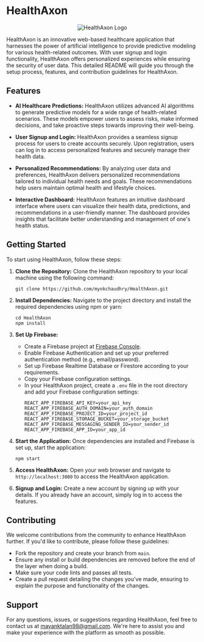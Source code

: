 # HealthAxon

<div style="text-align:center;">
    <img src="lpublic/assets/logo.png" alt="HealthAxon Logo">
</div>


HealthAxon is an innovative web-based healthcare application that harnesses the power of artificial intelligence to provide predictive modeling for various health-related outcomes. With user signup and login functionality, HealthAxon offers personalized experiences while ensuring the security of user data. This detailed README will guide you through the setup process, features, and contribution guidelines for HealthAxon.

## Features

- **AI Healthcare Predictions:** HealthAxon utilizes advanced AI algorithms to generate predictive models for a wide range of health-related scenarios. These models empower users to assess risks, make informed decisions, and take proactive steps towards improving their well-being.

- **User Signup and Login:** HealthAxon provides a seamless signup process for users to create accounts securely. Upon registration, users can log in to access personalized features and securely manage their health data.

- **Personalized Recommendations:** By analyzing user data and preferences, HealthAxon delivers personalized recommendations tailored to individual health needs and goals. These recommendations help users maintain optimal health and lifestyle choices.

- **Interactive Dashboard:** HealthAxon features an intuitive dashboard interface where users can visualize their health data, predictions, and recommendations in a user-friendly manner. The dashboard provides insights that facilitate better understanding and management of one's health status.

## Getting Started

To start using HealthAxon, follow these steps:

1. **Clone the Repository:** Clone the HealthAxon repository to your local machine using the following command:
   ```
   git clone https://github.com/mynkchaudhry/HealthAxon.git
   ```

2. **Install Dependencies:** Navigate to the project directory and install the required dependencies using npm or yarn:
   ```
   cd HealthAxon
   npm install
   ```

3. **Set Up Firebase:** 
   - Create a Firebase project at [Firebase Console](https://console.firebase.google.com/).
   - Enable Firebase Authentication and set up your preferred authentication method (e.g., email/password).
   - Set up Firebase Realtime Database or Firestore according to your requirements.
   - Copy your Firebase configuration settings.
   - In your HealthAxon project, create a `.env` file in the root directory and add your Firebase configuration settings:
     ```
     REACT_APP_FIREBASE_API_KEY=your_api_key
     REACT_APP_FIREBASE_AUTH_DOMAIN=your_auth_domain
     REACT_APP_FIREBASE_PROJECT_ID=your_project_id
     REACT_APP_FIREBASE_STORAGE_BUCKET=your_storage_bucket
     REACT_APP_FIREBASE_MESSAGING_SENDER_ID=your_sender_id
     REACT_APP_FIREBASE_APP_ID=your_app_id
     ```

4. **Start the Application:** Once dependencies are installed and Firebase is set up, start the application:
   ```
   npm start
   ```

5. **Access HealthAxon:** Open your web browser and navigate to `http://localhost:3000` to access the HealthAxon application.

6. **Signup and Login:** Create a new account by signing up with your details. If you already have an account, simply log in to access the features.

## Contributing

We welcome contributions from the community to enhance HealthAxon further. If you'd like to contribute, please follow these guidelines:

- Fork the repository and create your branch from `main`.
- Ensure any install or build dependencies are removed before the end of the layer when doing a build.
- Make sure your code lints and passes all tests.
- Create a pull request detailing the changes you've made, ensuring to explain the purpose and functionality of the changes.

## Support

For any questions, issues, or suggestions regarding HealthAxon, feel free to contact us at mayanktalan98@gmail.com. We're here to assist you and make your experience with the platform as smooth as possible.



